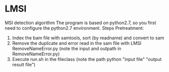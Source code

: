 # LMSI
MSI detection algorithm
The program is based on python2.7, so you first need to configure the python2.7 environment.
Steps
Pretreatment:
1. Index the bam file with samtools, sort (by readname) and convert to sam
2. Remove the duplicate and error read in the sam file with LMSI RemoveNameError.py (note the input and outpath in RemoveNameError.py)
3. Execute run.sh in the fileclass (note the path python "input file" "output result file")
